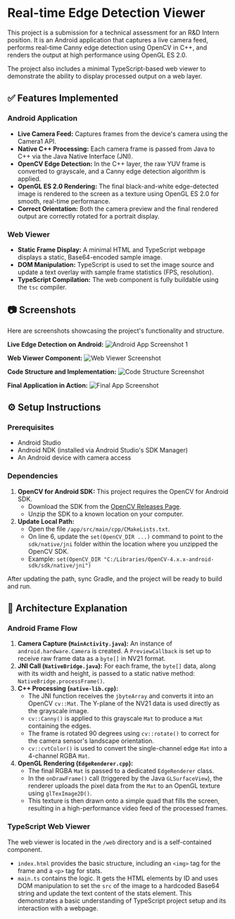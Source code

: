 # Real-time Edge Detection Viewer

This project is a submission for a technical assessment for an R&D Intern position. It is an Android application that captures a live camera feed, performs real-time Canny edge detection using OpenCV in C++, and renders the output at high performance using OpenGL ES 2.0.

The project also includes a minimal TypeScript-based web viewer to demonstrate the ability to display processed output on a web layer.

## ✅ Features Implemented

### Android Application
*   **Live Camera Feed:** Captures frames from the device's camera using the Camera1 API.
*   **Native C++ Processing:** Each camera frame is passed from Java to C++ via the Java Native Interface (JNI).
*   **OpenCV Edge Detection:** In the C++ layer, the raw YUV frame is converted to grayscale, and a Canny edge detection algorithm is applied.
*   **OpenGL ES 2.0 Rendering:** The final black-and-white edge-detected image is rendered to the screen as a texture using OpenGL ES 2.0 for smooth, real-time performance.
*   **Correct Orientation:** Both the camera preview and the final rendered output are correctly rotated for a portrait display.

### Web Viewer
*   **Static Frame Display:** A minimal HTML and TypeScript webpage displays a static, Base64-encoded sample image.
*   **DOM Manipulation:** TypeScript is used to set the image source and update a text overlay with sample frame statistics (FPS, resolution).
*   **TypeScript Compilation:** The web component is fully buildable using the `tsc` compiler.

## 📷 Screenshots

Here are screenshots showcasing the project's functionality and structure.

**Live Edge Detection on Android:**
![Android App Screenshot 1](screenshots/1.jpeg)

**Web Viewer Component:**
![Web Viewer Screenshot](screenshots/2.jpeg)

**Code Structure and Implementation:**
![Code Structure Screenshot](screenshots/3.jpeg)

**Final Application in Action:**
![Final App Screenshot](screenshots/4.jpeg)

## ⚙️ Setup Instructions

### Prerequisites
*   Android Studio
*   Android NDK (installed via Android Studio's SDK Manager)
*   An Android device with camera access

### Dependencies
1.  **OpenCV for Android SDK:** This project requires the OpenCV for Android SDK.
    *   Download the SDK from the [OpenCV Releases Page](https://opencv.org/releases/).
    *   Unzip the SDK to a known location on your computer.
2.  **Update Local Path:**
    *   Open the file `/app/src/main/cpp/CMakeLists.txt`.
    *   On line 6, update the `set(OpenCV_DIR ...)` command to point to the `sdk/native/jni` folder within the location where you unzipped the OpenCV SDK.
    *   Example: `set(OpenCV_DIR "C:/Libraries/OpenCV-4.x.x-android-sdk/sdk/native/jni")`

After updating the path, sync Gradle, and the project will be ready to build and run.

## 🧠 Architecture Explanation

### Android Frame Flow
1.  **Camera Capture (`MainActivity.java`):** An instance of `android.hardware.Camera` is created. A `PreviewCallback` is set up to receive raw frame data as a `byte[]` in NV21 format.
2.  **JNI Call (`NativeBridge.java`):** For each frame, the `byte[]` data, along with its width and height, is passed to a static native method: `NativeBridge.processFrame()`.
3.  **C++ Processing (`native-lib.cpp`):**
    *   The JNI function receives the `jbyteArray` and converts it into an OpenCV `cv::Mat`. The Y-plane of the NV21 data is used directly as the grayscale image.
    *   `cv::Canny()` is applied to this grayscale `Mat` to produce a `Mat` containing the edges.
    *   The frame is rotated 90 degrees using `cv::rotate()` to correct for the camera sensor's landscape orientation.
    *   `cv::cvtColor()` is used to convert the single-channel edge `Mat` into a 4-channel RGBA `Mat`.
4.  **OpenGL Rendering (`EdgeRenderer.cpp`):**
    *   The final RGBA `Mat` is passed to a dedicated `EdgeRenderer` class.
    *   In the `onDrawFrame()` call (triggered by the Java `GLSurfaceView`), the renderer uploads the pixel data from the `Mat` to an OpenGL texture using `glTexImage2D()`.
    *   This texture is then drawn onto a simple quad that fills the screen, resulting in a high-performance video feed of the processed frames.

### TypeScript Web Viewer
The web viewer is located in the `/web` directory and is a self-contained component.
*   `index.html` provides the basic structure, including an `<img>` tag for the frame and a `<p>` tag for stats.
*   `main.ts` contains the logic. It gets the HTML elements by ID and uses DOM manipulation to set the `src` of the image to a hardcoded Base64 string and update the text content of the stats element. This demonstrates a basic understanding of TypeScript project setup and its interaction with a webpage.
